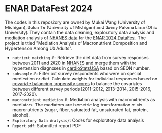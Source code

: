 # ENAR DataFest 2024
The codes in this repository are owned by Mukai Wang (University of Michigan), Bulun Te (University of Michigan) and Sueny Paloma Lima (Ohio University). They contain the data cleaning, exploratory data analysis and mediation analysis of [NHANES data](https://www.cdc.gov/nchs/nhanes/index.htm) for the [ENAR 2024 DataFest](https://www.enar.org/meetings/spring2024/program/datafest_submission.cfm). The project is titled "Mediation Analysis of Macronutrient Composition and Hypertension  Among US Adults".


* `nutrient_matching.R:` Retrieve the diet data from survey responses between 2011 and 2020 in [NHANES](https://wwwn.cdc.gov/nchs/nhanes/) and merge them with the hypertension diagnoses in [cardioStatsUSA](https://github.com/jhs-hwg/cardioStatsUSA) based on SEQN number.
* `subsample.R`: Filter out survey respondents who were on special medication or diet. Calculate weights for individual responses based on [covariate balancing propensity scores](https://imai.fas.harvard.edu/research/files/CBPS.pdf)  to balance the covariates between different survey periods (2011-2012, 2013-2014, 2015-2016, 2017-2020).
* `macronutrient_mediation.R`: Mediation analysis with macronutrients as mediators. The mediators are isometric log transformation of six macronutrients (sugar, fiber, saturated fat, unsaturated fat, protein, alcohol).
* `Exploratory Data Analysis/`: Codes for exploratory data analysis
* `Report.pdf`: Submitted report PDF.
